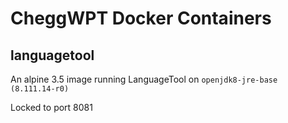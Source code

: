 # CheggWPT Docker Containers
## languagetool

An alpine 3.5 image running LanguageTool on `openjdk8-jre-base (8.111.14-r0)`

Locked to port 8081
 
